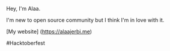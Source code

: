 Hey, I'm Alaa. 

I'm new to open source community but I think I'm in love with it.

[My website] (https://alaajerbi.me)

#Hacktoberfest

